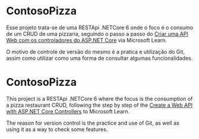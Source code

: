 # ContosoPizza

Esse projeto trata-se de uma RESTApi .NETCore 6 onde o foco é o consumo de um CRUD de uma pizzaria, seguindo o passo a passo do <a href="https://learn.microsoft.com/pt-br/training/modules/build-web-api-aspnet-core/">Criar uma API Web com os controladores do ASP.NET Core</a> via Microsoft Learn.

O motivo de controle de versão do mesmo é a pratica e utilização do Git, assim como utilizar como uma forma de consultar algumas funcionalidades.

# ContosoPizza

This project is a RESTApi .NETCore 6 where the focus is the consumption of a pizza restaurant CRUD, following the step by step of the <a href="https://learn.microsoft.com/pt-br/training/modules/build-web-api-aspnet-core/">Create a Web API with ASP.NET Core Controllers</a> to Microsoft Learn.

The reason for version control is the practice and use of Git, as well as using it as a way to check some features.
